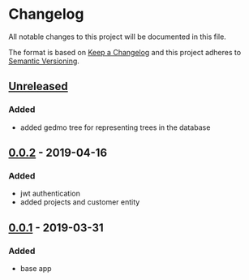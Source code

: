 # Changelog
All notable changes to this project will be documented in this file.

The format is based on [Keep a Changelog](http://keepachangelog.com/en/1.0.0/)
and this project adheres to [Semantic Versioning](http://semver.org/spec/v2.0.0.html).

## [Unreleased]

### Added

- added gedmo tree for representing trees in the database

## [0.0.2] - 2019-04-16

### Added

- jwt authentication
- added projects and customer entity

## [0.0.1] - 2019-03-31

### Added

- base app

[Unreleased]: https://github.com/siewert87/aaas-api/compare/v0.0.3..HEAD
[0.0.2]: https://github.com/siewert87/aaas-api/compare/v0.0.1..v0.0.2
[0.0.1]: https://github.com/siewert87/aaas-api/releases/tag/v0.0.1